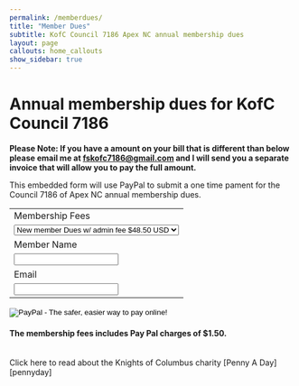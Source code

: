 ```yaml
---
permalink: /memberdues/
title: "Member Dues"
subtitle: KofC Council 7186 Apex NC annual membership dues
layout: page
callouts: home_callouts
show_sidebar: true
---
```


# Annual membership dues for KofC Council 7186


__Please Note: If you have a amount on your bill that is different than below please email me at fskofc7186@gmail.com and I will send you a separate invoice that will allow you to pay the full amount.__

This embedded form will use PayPal to submit a one time pament for the Council 7186 of Apex NC annual membership dues.


<form action="https://www.paypal.com/cgi-bin/webscr" method="post" target="_top">
<input type="hidden" name="cmd" value="_s-xclick">
<input type="hidden" name="hosted_button_id" value="5RK2MWAA9LVWW">
<table>
<tr><td><input type="hidden" name="on0" value="Membership Fees">Membership Fees</td></tr><tr><td><select name="os0">
	<option value="New member Dues w/ admin fee">New member Dues w/ admin fee $48.50 USD</option>
	<option value="Dues w/ Penny a Day">Dues w/ Penny a Day $33.15 USD</option>
	<option value="Dues Only">Dues Only $29.50 USD</option>
</select> </td></tr>
<tr><td><input type="hidden" name="on1" value="Member Name">Member Name</td></tr><tr><td><input type="text" name="os1" maxlength="200"></td></tr>
<tr><td><input type="hidden" name="on2" value="Email">Email</td></tr><tr><td><input type="text" name="os2" maxlength="200"></td></tr>
</table>
<input type="hidden" name="currency_code" value="USD">
<input type="image" src="https://www.paypalobjects.com/en_US/i/btn/btn_paynowCC_LG.gif" border="0" name="submit" alt="PayPal - The safer, easier way to pay online!">
<img alt="" border="0" src="https://www.paypalobjects.com/en_US/i/scr/pixel.gif" width="1" height="1">
</form>


#### The membership fees includes Pay Pal charges of $1.50.

</br>
Click here to read about the Knights of Columbus charity [Penny A Day][pennyday]


</br>

[pennyday]: https://kofcnc.org/catholic-charity-fund/